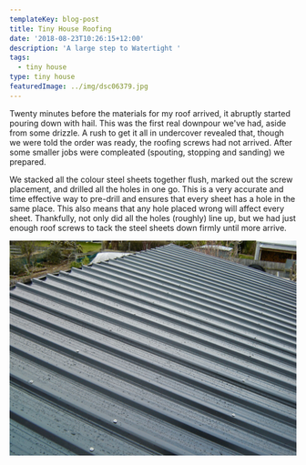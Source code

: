 ```yaml
---
templateKey: blog-post
title: Tiny House Roofing
date: '2018-08-23T10:26:15+12:00'
description: 'A large step to Watertight '
tags:
  - tiny house
type: tiny house
featuredImage: ../img/dsc06379.jpg
---
```

Twenty minutes before the materials for my roof arrived, it abruptly started pouring down with hail. This was the first real downpour we've had, aside from some drizzle. A rush to get it all in undercover revealed that, though we were told the order was ready, the roofing screws had not arrived. After some smaller jobs were compleated (spouting, stopping and sanding) we prepared. 



We stacked all the colour steel sheets together flush, marked out the screw placement, and drilled all the holes in one go. This is a very accurate and time effective way to pre-drill and ensures that every sheet has a hole in the same place. This also means that any hole placed wrong will affect every sheet. Thankfully, not only did all the holes (roughly) line up, but we had just enough roof screws to tack the steel sheets down firmly until more arrive.

![Deep dark colour steel roofing for a tiny house](/src/pages/img/dsc06385.jpg)
